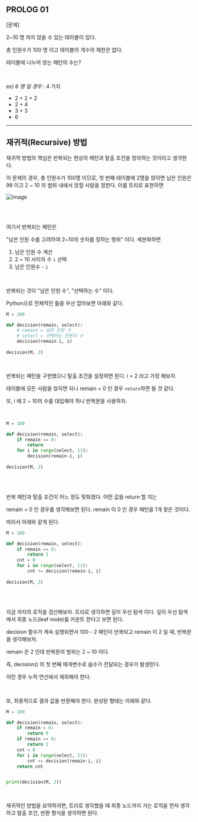 ## PROLOG 01

[문제]

2~10 명 까지 앉을 수 있는 테이블이 있다.

총 인원수가 100 명 이고 테이블의 개수의 제한은 없다.

테이블에 나누어 앉는 패턴의 수는?

<br>

ex) _6 명 일 경우_ :  4 가지

- 2 + 2 + 2
- 2 + 4
- 3 + 3
- 6

---

## 재귀적(Recursive) 방법

재귀적 방법의 핵심은 반복되는 현상의 패턴과 탈출 조건을 정의하는 것이라고 생각한다.

이 문제의 경우, 총 인원수가 100명 이므로, 첫 번째 테이블에 2명을 앉히면 남은 인원은 98 이고 2 ~ 10 의 범위 내에서 앉힐 사람을 정한다. 이를 트리로 표현하면

![image](https://user-images.githubusercontent.com/79683414/140048629-8bdedd01-7c35-4147-803c-f4d35de679a3.png)

<br><br>

여기서 반복되는 패턴은

"남은 인원 수를 고려하여 2~10의 숫자를 정하는 행위" 이다. 세분화하면

1) 남은 인원 수 계산
2) 2 ~ 10 사이의 수 `i` 선택
3) 남은 인원수 - `i`

<br>

반복되는 것이 "남은 인원 수", "선택하는 수" 이다.

Python으로 전체적인 틀을 우선 잡아보면 아래와 같다. 

```python
M = 100

def decision(remain, select):
    # remain = 남은 인원 수
    # select = 선택하는 인원의 수
    decision(remain-i, i)
    
decision(M, 2)
```

<br>

반복되는 패턴을 구현했으니 탈출 조건을 설정하면 된다. i = 2 라고 가정 해보자.

테이블에 모든 사람을 앉히면 되니 remain = 0 인 경우 `return`하면 될 것 같다.

또, i 에 2 ~ 10의 수를 대입해야 하니 반복문을 사용하자.

<br>

```python
M = 100

def decision(remain, select):
    if remain == 0:
        return 
    for i in range(select, 11):
    	decision(remain-i, i)
    
decision(M, 2)
```

<br><br>

반복 패턴과 탈출 조건이 어느 정도 맞춰졌다. 어떤 값을 return 할 지는

remain = 0 인 경우를 생각해보면 된다. remain 이 0 인 경우 패턴을 1개 찾은 것이다.

따라서 아래와 같게 된다.

```python
M = 100

def decision(remain, select):
    if remain == 0:
        return 1
    cnt = 0
    for i in range(select, 11):
    	cnt += decision(remain-i, i)
    
decision(M, 2)
```

<br><br>

지금 까지의 로직을 검산해보자. 트리로 생각하면 깊이 우선 탐색 이다. 깊이 우선 탐색에서 최종 노드(leaf node)를 카운트 한다고 보면 된다.

decision 함수가 계속 실행되면서 100 - 2 패턴이 반복되고 remain 이 2 일 때, 반복문을 생각해보자.

remain 은 2 인데 반복문의 범위는 2 ~ 10 이다.

즉, decision() 의 첫 번째 매개변수로 음수가 전달되는 경우가 발생한다.

이런 경우 누적 연산에서 제외해야 한다.

<br>

또, 최종적으로 결과 값을 반환해야 한다. 완성된 형태는 아래와 같다.

```python
M = 100

def decision(remain, select):
    if remain < 0:
        return 0
    if remain == 0:
        return 1
    cnt = 0
    for i in range(select, 11):
    	cnt += decision(remain-i, i)
    return cnt


print(decision(M, 2))
```

<br>

재귀적인 방법을 요약하자면, 트리로 생각했을 때 최종 노드까지 가는 로직을 먼저 생각 하고 탈출 조건, 반환 형식을 생각하면 된다.

